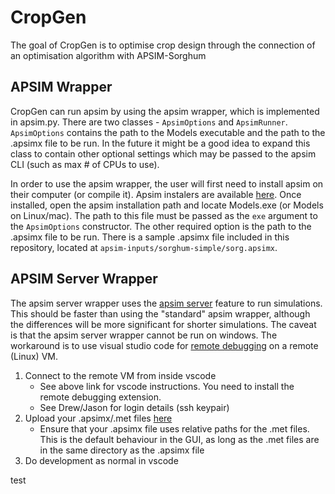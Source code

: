 # CropGen

The goal of CropGen is to optimise crop design through the connection of an
optimisation algorithm with APSIM-Sorghum

## APSIM Wrapper

CropGen can run apsim by using the apsim wrapper, which is implemented in
apsim.py. There are two classes - `ApsimOptions` and `ApsimRunner`.
`ApsimOptions` contains the path to the Models executable and the path to the
.apsimx file to be run. In the future it might be a good idea to expand this
class to contain other optional settings which may be passed to the apsim CLI
(such as max # of CPUs to use).

In order to use the apsim wrapper, the user will first need to install apsim on
their computer (or compile it). Apsim instalers are available
[here](https://registration.apsim.info/). Once installed, open the apsim
installation path and locate Models.exe (or Models on Linux/mac). The path to
this file must be passed as the `exe` argument to the `ApsimOptions`
constructor. The other required option is the path to the .apsimx file to be
run. There is a sample .apsimx file included in this repository, located at
`apsim-inputs/sorghum-simple/sorg.apsimx`.

## APSIM Server Wrapper

The apsim server wrapper uses the
[apsim server](https://apsimnextgeneration.netlify.app/usage/server) feature to
run simulations. This should be faster than using the "standard" apsim wrapper,
although the differences will be more significant for shorter simulations. The
caveat is that the apsim server wrapper cannot be run on windows. The workaround
is to use visual studio code for
[remote debugging](https://code.visualstudio.com/docs/remote/remote-overview) on
a remote (Linux) VM.

1. Connect to the remote VM from inside vscode
   - See above link for vscode instructions. You need to install the remote
     debugging extension.
   - See Drew/Jason for login details (ssh keypair)
2. Upload your .apsimx/.met files [here](https://cropgen.cgmwgp.com)
   - Ensure that your .apsimx file uses relative paths for the .met files. This
     is the default behaviour in the GUI, as long as the .met files are in the
     same directory as the .apsimx file
3. Do development as normal in vscode

test
